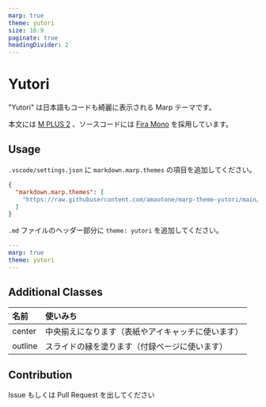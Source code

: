```yaml
---
marp: true
theme: yutori
size: 16:9
paginate: true
headingDivider: 2
---
```


# Yutori

<!-- _class: center -->

"Yutori" は日本語もコードも綺麗に表示される Marp テーマです。

本文には [M PLUS 2](https://mplusfonts.github.io/) 、ソースコードには [Fira Mono](http://mozilla.github.io/Fira/) を採用しています。

## Usage

`.vscode/settings.json` に `markdown.marp.themes` の項目を追加してください。

```json
{
  "markdown.marp.themes": [
    "https://raw.githubusercontent.com/amaotone/marp-theme-yutori/main/theme/yutori.css"
  ]
}
```

`.md` ファイルのヘッダー部分に `theme: yutori` を追加してください。

```yaml
---
marp: true
theme: yutori
---
```

## Additional Classes

|名前|使いみち|
|:--|:--|
|center|中央揃えになります（表紙やアイキャッチに使います）|
|outline|スライドの縁を塗ります（付録ページに使います）|

## Contribution

<!-- _class: outline -->

Issue もしくは Pull Request を出してください
